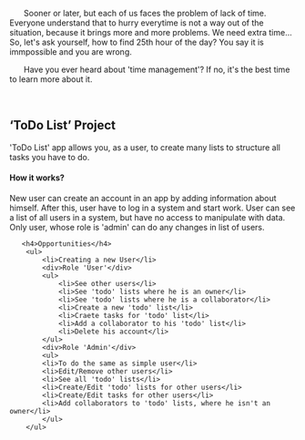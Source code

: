 <!DOCTYPE html>
<html lang="en">
   <head>
	<meta charset="UTF-8">
   </head>
   <body>
		<p style="text-indent: 25px;">
		Sooner or later, but each of us faces the problem of lack of time. 
		Everyone understand that to hurry everytime is not a way out of the situation, because it brings more and more problems. 
		We need extra time... So, let's ask yourself, how to find  25th hour of the day? You say it is immpossible and you are wrong.</p>
		<p style="text-indent: 25px;">
		Have you ever heard about 'time management'? 
		If no, it's the best time to learn more about it.
		</p>
		<br/>
		<h2>‘ToDo List’ Project</h2>
		<div>'ToDo List' app allows you, as a user, to create many lists to structure all tasks you have to do.</p>
		<h4>How it works?</h4>
		<p>New user can create an account in an app by adding information about himself. 
		After this, user have to log in a system and start work.
		User can see a list of all users in a system, but have no access to manipulate with data. 
		Only user, whose role is 'admin' can do any changes in list of users. </div>
	   
	   
	   
	   <h4>Opportunities</h4>
		<ul>
			<li>Creating a new User</li>
			<div>Role 'User'</div>
			<ul>
				<li>See other users</li>
				<li>See 'todo' lists where he is an owner</li>
				<li>See 'todo' lists where he is a collaborator</li>
				<li>Create a new 'todo' list</li>
				<li>Craete tasks for 'todo' list</li>
				<li>Add a collaborator to his 'todo' list</li>
				<li>Delete his account</li>
			</ul>
			<div>Role 'Admin'</div>
			<ul>
			<li>To do the same as simple user</li>
			<li>Edit/Remove other users</li>
			<li>See all 'todo' lists</li>
			<li>Create/Edit 'todo' lists for other users</li>
			<li>Create/Edit tasks for other users</li>
			<li>Add collaborators to 'todo' lists, where he isn't an owner</li>
			</ul>
		</ul>
   </body>
</html>
